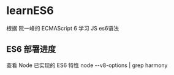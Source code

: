 # learnES6
根据 阮一峰的 ECMAScript 6 学习 JS es6语法
## ES6 部署进度
查看 Node 已实现的 ES6 特性
	node --v8-options | grep harmony

<!-- ## Babel：转码器(将 ES6 代码转为 ES5 代码)
文本文本文本文本文本文本文本文本文本文本 -->







